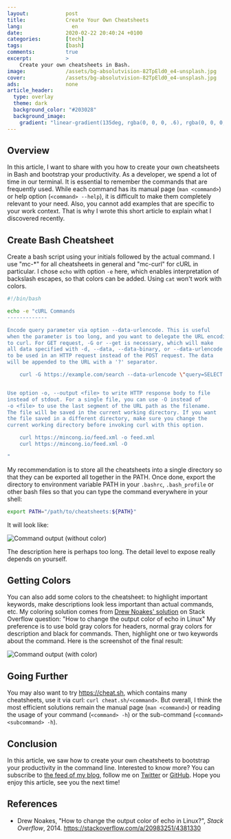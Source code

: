 ```yaml
---
layout:            post
title:             Create Your Own Cheatsheets
lang:                en
date:              2020-02-22 20:40:24 +0100
categories:        [tech]
tags:              [bash]
comments:          true
excerpt:           >
    Create your own cheatsheets in Bash.
image:             /assets/bg-absolutvision-82TpEld0_e4-unsplash.jpg
cover:             /assets/bg-absolutvision-82TpEld0_e4-unsplash.jpg
ads:               none
article_header:
  type: overlay
  theme: dark
  background_color: "#203028"
  background_image:
    gradient: "linear-gradient(135deg, rgba(0, 0, 0, .6), rgba(0, 0, 0, .4))"
---
```


## Overview

In this article, I want to share with you how to create your own cheatsheets in
Bash and bootstrap your productivity. As a developer, we spend a lot of time in
our terminal. It is essential to remember the commands that are frequently used.
While each command has its manual page (`man <command>`) or help option
(`<command> --help`), it is difficult to make them completely relevant to your need.
Also, you cannot add examples that are specific to your work context. That is
why I wrote this short article to explain what I discovered recently.

## Create Bash Cheatsheet

Create a bash script using your initials followed by the actual command.
I use "mc-\*" for all cheatsheets in general and "mc-curl" for cURL in
particular. I chose `echo` with option `-e` here, which enables interpretation
of backslash escapes, so that colors can be added. Using `cat` won't work with
colors.

```sh
#!/bin/bash

echo -e "cURL Commands
-------------

Encode query parameter via option --data-urlencode. This is useful
when the parameter is too long, and you want to delegate the URL encoding
to curl. For GET request, -G or --get is necessary, which will make
all data specified with -d, --data, --data-binary, or --data-urlencode
to be used in an HTTP request instead of the POST request. The data
will be appended to the URL with a '?' separator.

    curl -G https://example.com/search --data-urlencode \"query=SELECT * FROM table\"


Use option -o, --output <file> to write HTTP response body to file
instead of stdout. For a single file, you can use -O instead of
-o <file> to use the last segment of the URL path as the filename.
The file will be saved in the current working directory. If you want
the file saved in a different directory, make sure you change the
current working directory before invoking curl with this option.

    curl https://mincong.io/feed.xml -o feed.xml
    curl https://mincong.io/feed.xml -O

"
```

My recommendation is to store all the cheatsheets into a single directory so
that they can be exported all together in the PATH. Once done, export the
directory to environment variable PATH in your `.bashrc`, `.bash_profile` or
other bash files so that you can type the command everywhere in your shell:

```sh
export PATH="/path/to/cheatsheets:${PATH}"
```

It will look like:

<img src="/assets/20200222-without-color.png" alt="Command output (without color)"/>

The description here is perhaps too long. The detail level to expose really
depends on yourself.

## Getting Colors

You can also add some colors to the cheatsheet: to highlight important keywords,
make descriptions look less important than actual commands, etc. My coloring
solution comes from [Drew Noakes'
solution](https://stackoverflow.com/a/20983251/4381330) on Stack Overflow
question: "How to change the output color of echo in Linux"
My preference is to use bold gray colors for headers, normal gray colors for
description and black for commands. Then, highlight one or two keywords about
the command. Here is the screenshot of the final result:

<img src="/assets/20200222-with-color.png" alt="Command output (with color)"/>

## Going Further

You may also want to try <https://cheat.sh>, which contains many cheatsheets,
use it via curl: `curl cheat.sh/<command>`. But overall, I think the most
efficient solutions remain the manual page (`man <command>`) or reading
the usage of your command (`<command> -h`) or the sub-command
(`<command> <subcommand> -h`).

## Conclusion

In this article, we saw how to create your own cheatsheets to bootstrap your
productivity in the command line.
Interested to know more? You can subscribe to [the feed of my blog](/feed.xml), follow me
on [Twitter](https://twitter.com/mincong_h) or
[GitHub](https://github.com/mincong-h/). Hope you enjoy this article, see you the next time!

## References

- Drew Noakes, "How to change the output color of echo in Linux?", _Stack
  Overflow_, 2014. <https://stackoverflow.com/a/20983251/4381330>
